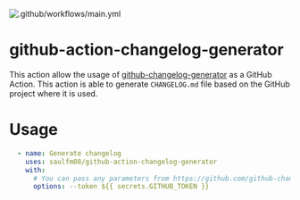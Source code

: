 ![.github/workflows/main.yml](https://github.com/saulfm08/github-action-changelog-generator/workflows/.github/workflows/main.yml/badge.svg)

# github-action-changelog-generator
This action allow the usage of [github-changelog-generator](https://github.com/github-changelog-generator/github-changelog-generator) as a GitHub Action.
This action is able to generate `CHANGELOG.md` file based on the GitHub project where it is used.

# Usage
```yaml
  - name: Generate changelog
    uses: saulfm08/github-action-changelog-generator
    with:
      # You can pass any parameters from https://github.com/github-changelog-generator/github-changelog-generator/wiki/Advanced-change-log-generation-examples#additional-options
      options: --token ${{ secrets.GITHUB_TOKEN }}
```
